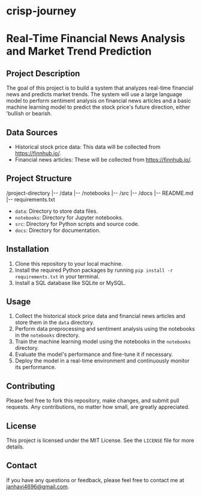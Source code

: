 # crisp-journey

# Real-Time Financial News Analysis and Market Trend Prediction

## Project Description
The goal of this project is to build a system that analyzes real-time financial news and predicts market trends. The system will use a large language model to perform sentiment analysis on financial news articles and a basic machine learning model to predict the stock price's future direction, either 'bullish or bearish.

## Data Sources
- Historical stock price data: This data will be collected from https://finnhub.io/.
- Financial news articles: These will be collected from https://finnhub.io/.

## Project Structure
/project-directory
|-- /data
|-- /notebooks
|-- /src
|-- /docs
|-- README.md
|-- requirements.txt

- `data`: Directory to store data files.
- `notebooks`: Directory for Jupyter notebooks.
- `src`: Directory for Python scripts and source code.
- `docs`: Directory for documentation.

## Installation
1. Clone this repository to your local machine.
2. Install the required Python packages by running `pip install -r requirements.txt` in your terminal.
3. Install a SQL database like SQLite or MySQL.

## Usage
1. Collect the historical stock price data and financial news articles and store them in the `data` directory.
2. Perform data preprocessing and sentiment analysis using the notebooks in the `notebooks` directory.
3. Train the machine learning model using the notebooks in the `notebooks` directory.
4. Evaluate the model's performance and fine-tune it if necessary.
5. Deploy the model in a real-time environment and continuously monitor its performance.

## Contributing
Please feel free to fork this repository, make changes, and submit pull requests. Any contributions, no matter how small, are greatly appreciated.

## License
This project is licensed under the MIT License. See the `LICENSE` file for more details.

## Contact
If you have any questions or feedback, please feel free to contact me at janhavi4696@gmail.com.
